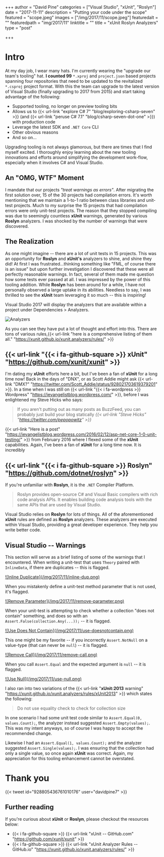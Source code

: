 +++
author = "David Pine"
categories = ["Visual Studio", "xUnit", "Roslyn"]
date = "2017-11-11"
description = "Putting your code under the scope"
featured = "scope.jpeg"
images = ["/img/2017/11/scope.jpeg"]
featuredalt = ""
featuredpath = "img/2017/11"
linktitle = ""
title = "xUnit Roslyn Analyzers"
type = "post"

+++

<style>p { opacity: 1 !important; }</style>

# Intro

At my day job, I wear many hats. I'm currently wearing the "upgrade our team's tooling" hat. <strong>I counted 99</strong> `*.xproj` and `project.json` based projects spanning four repositories that need to be updated to the revitalized `*.csproj` project format. With this the team can upgrade to the latest version of Visual Studio (finally upgrading to 2017 from 2015) and start taking advantage of the following:

- Supported tooling, no longer on preview tooling bits
- Allows us to {{< url-link "explore C# 7" "blog/exploring-csharp-seven" >}} (and {{< url-link "peruse C# 7.1" "blog/csharp-seven-dot-one" >}}) with production code
- Leverage the latest SDK and `.NET Core` CLI
- Other obvious reasons
- And so on...

 Upgrading tooling is not always glamorous, but there are times that I find myself excited. I thoroughly enjoy learning about the new tooling innovations and efforts around simplifying the development work-flow, especially when it involves C# and Visual Studio.

## An "OMG, WTF" Moment

I mandate that our projects _"treat warnings as errors"_. After migrating the first solution over, 15 of the 30 projects had compilation errors. It's worth mentioning that we maintain a 1-to-1 ratio between class libraries and unit-test projects. Much to my surprise the 15 projects that had compilation errors were only unit-test projects. The reason that they stopped compiling was due to seemingly countless <strong>xUnit</strong> warnings, generated by various <strong>Roslyn</strong> analyzers. I was shocked by the number of warnings that were discovered.

## The Realization

As one might imagine -- there are a lot of unit tests in 15 projects. This was an opportunity for <strong>Roslyn</strong> and <strong>xUnit's</strong> analyzers to shine, and shine they did! At first I was frustrated...thinking something like "FML, of course there is an issue" but upon further investigation I discovered that these were all perfectly reasonable warnings. In fact, several of them made me question how some tests ever passed at all. I was impressed by the power of this tooling addition. While <strong>Roslyn</strong> has been around for a while, I have not personally observed a large uptake in its abilities. Needless to say, I was thrilled to see the <strong>xUnit</strong> team leveraging it so much -- this is inspiring!

Visual Studio 2017 will display the analyzers that are available within a project under Dependencies > Analyzers.  

![Analyzers](/img/2017/11/analyzers.png)

As you can see they have put a lot of thought and effort into this. There are tons of various rules,{{< url-link "here is a comprehensive listing of them all." "https://xunit.github.io/xunit.analyzers/rules/" >}}

## {{< url-link "{{< i fa-github-square >}} xUnit" "https://github.com/xunit/xunit" >}}

I'm dating my <strong>xUnit</strong> efforts here a bit, but I've been a fan of <strong>xUnit</strong> for a long time now! Back in the days of "DNX", or as Scott Addie might ask {{< url-link "DMX?" "https://twitter.com/Scott_Addie/status/928021703619379201" >}}. In a time when I was still on {{< url-link "{{< i fa-wordpress >}} Wordpress" "https://ievangelistblog.wordpress.com/" >}}, before I was enlightened my Steve Hicks who says:

> If you aren't putting out as many posts as BuzzFeed, you can probably just build your blog statically
> <cite>{{< url-link "Steve Hicks" "https://twitter.com/pepopowitz" >}}</cite>

{{< url-link "Here is a post" "https://ievangelistblog.wordpress.com/2016/02/12/asp-net-core-1-0-unit-testing/" >}} from February 2016 where I flexed some of the <strong>xUnit</strong> capabilities. Again, I've been a fan of <strong>xUnit</strong> for a long time now. It is incredibly

## {{< url-link "{{< i fa-github-square >}} Roslyn" "https://github.com/dotnet/roslyn" >}}

If you're unfamiliar with <strong>Roslyn</strong>, it is the `.NET` Compiler Platform.

> Roslyn provides open-source C# and Visual Basic compilers with rich code analysis APIs. It enables building code analysis tools with the same APIs that are used by Visual Studio.

Visual Studio relies on <strong>Roslyn</strong> for lots of things. All of the aforementioned <strong>xUnit</strong> rules are defined as <strong>Roslyn</strong> analyzers. These analyzers are executed within Visual Studio, providing a great developer experience. They help you write better code.

## Visual Studio -- Warnings

This section will serve as a brief listing of some of the warnings that I encountered. When writing a unit-test that uses `Theory` paired with `InlineData`, if there are duplicates -- this is flagged.

<a href="https://xunit.github.io/xunit.analyzers/rules/xUnit1025" target="_blank" title="xUnit Warning 1025">
![Inline Duplicate](/img/2017/11/inline-dup.png)
</a>

When you mistakenly define a unit-test method parameter that is not used, it's flagged.

<a href="https://xunit.github.io/xunit.analyzers/rules/xUnit1026" target="_blank" title="xUnit Warning 1026">
![Remove Parameter](/img/2017/11/remove-parameter.png)
</a>

When your unit-test is attempting to check whether a collection "does not contain" something, and does so with an `Assert.False(collection.Any(...));` -- it is flagged.

<a href="https://xunit.github.io/xunit.analyzers/rules/xUnit2012" target="_blank" title="xUnit Warning 2012">
![Use Does Not Contain](/img/2017/11/use-doesnotcontain.png)
</a>

This one might be my favorite -- if you incorrectly `Assert.NotNull` on a value-type (that can never be `null`) -- it is flagged.

<a href="https://xunit.github.io/xunit.analyzers/rules/xUnit2002" target="_blank" title="xUnit Warning 2002">
![Remove Call](/img/2017/11/remove-call.png)
</a>

When you call `Assert.Equal` and the expected argument is `null` -- it is flagged.

<a href="https://xunit.github.io/xunit.analyzers/rules/xUnit2003" target="_blank" title="xUnit Warning 2003">
![Use Null](/img/2017/11/use-null.png)
</a>

I also ran into two variations of the {{< url-link "<strong>xUnit:2013</strong> warning" "https://xunit.github.io/xunit.analyzers/rules/xUnit2013" >}} which states the following:

> Do not use equality check to check for collection size

In one scenario I had some unit test code similar to `Assert.Equal(0, values.Count);`, the analyzer instead suggested `Assert.Empty(values);`. This was my intent anyways, so of course I was happy to accept the recommended change.

Likewise I had an `Assert.Equal(1, values.Count);` and the analyzer suggested `Assert.Single(values);`. I was ensuring that the collection had only a single value, so once again <strong>xUnit</strong> was correct. Again, my appreciation for this tooling enhancement cannot be overstated.

# Thank you

{{< tweet id="928805436761010176" user="davidpine7" >}}

## Further reading

If you're curious about <strong>xUnit</strong> or <strong>Roslyn</strong>, please checkout the resources below:

- {{< i fa-github-square >}} {{< url-link "xUnit -- GitHub.com" "https://github.com/xunit/xunit" >}}
- {{< i fa-github-square >}} {{< url-link "xUnit Analyzer Rules -- GitHub.io" "https://xunit.github.io/xunit.analyzers/rules/" >}}
